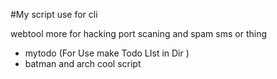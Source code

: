 #My script use for cli

webtool more for hacking port scaning and spam sms or thing

* mytodo (For Use make Todo LIst in Dir )
* batman and arch cool script 
